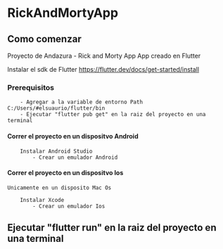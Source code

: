 # RickAndMortyApp


## Como comenzar
Proyecto de Andazura - Rick and Morty App App creado en Flutter 

Instalar el sdk de Flutter 
https://flutter.dev/docs/get-started/install
### Prerequisitos
```
    - Agregar a la variable de entorno Path C:/Users/#elsuaurio/flutter/bin
    - Ejecutar "flutter pub get" en la raiz del proyecto en una terminal
```
#### Correr el proyecto en un dispositvo Android
```
    Instalar Android Studio
        - Crear un emulador Android
```
#### Correr el proyecto en un dispositvo Ios
    Unicamente en un disposito Mac Os
```
    Instalar Xcode
        - Crear un emulador Ios
```

## Ejecutar "flutter run" en la raiz del proyecto en una terminal